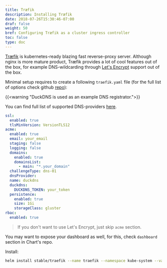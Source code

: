 ```yaml
---
title: Træfik
description: Installing Træfik
date: 2018-07-26T15:30:46-07:00
draf: false
weight: 50
bref: Configuring Træfik as a cluster ingress controller 
toc: false
type: doc
---
```

[Træfik](https://traefik.io) is kubernetes-ready blazing fast reverse-proxy server. Although nginx is more mature product, Træfik provides a lot of cool features out of the box, for example DNS-wildcarding through [Let's Encrypt](https://letsencrypt.org) support out of the box.

Minimal setup requires to create a following `traefik.yaml` file (for the full list of options check github [repo](https://github.com/helm/charts/tree/master/stable/traefik)):
 
{{<warning "DuckDNS is used as an example DNS registrator.">}}

You can find full list of supported DNS-providers [here](https://docs.traefik.io/configuration/acme/).
 
```yaml
ssl:
  enabled: true
  tlsMinVersion: VersionTLS12
acme: 
  enabled: true
  email: your_email
  staging: false
  logging: false
  domains: 
    enabled: true
    domainsList:
      - main: "*.your_domain"
  challengeType: dns-01
  dnsProvider:
  name: duckdns
  duckdns: 
    DUCKDNS_TOKEN: your_token
  persistence:
    enabled: true
    size: 1Gi
    storageClass: gluster
rbac:
  enabled: true
```

> If you don't want to use Let's Encrypt, just skip `acme` section.

You may want to expose your dashboard as well, for this, check `dashboard` section in Chart's repo.

Install: 
```bash
helm install stable/traefik --name traefik --namespace kube-system --values=traefik.yaml
```